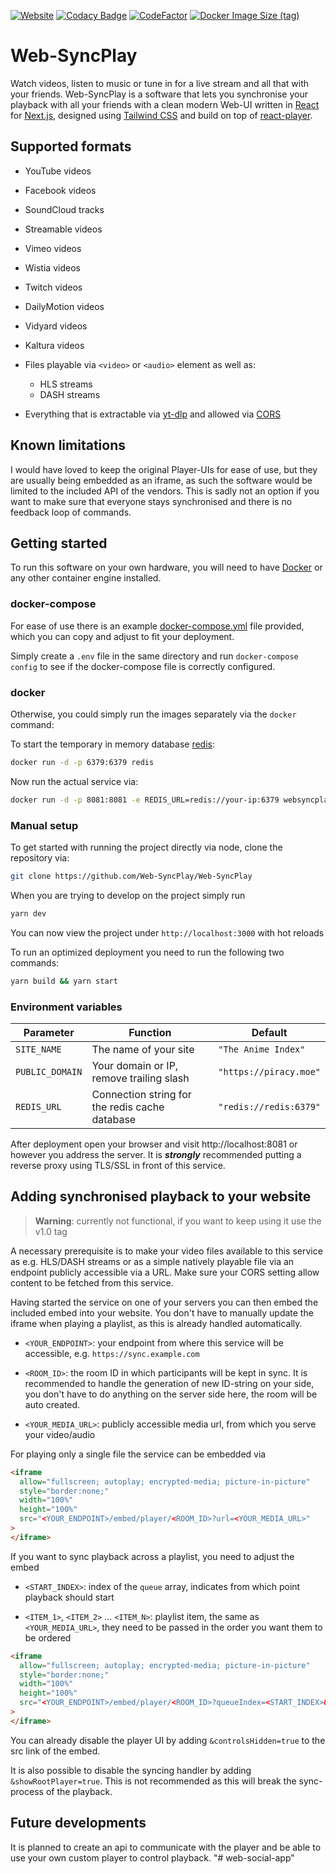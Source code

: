 [![Website](https://img.shields.io/website?down_color=red&down_message=offline&label=Website&up_color=green&up_message=online&url=https%3A%2F%2Fweb-syncplay.de)](https://demo.web-syncplay.de)
[![Codacy Badge](https://app.codacy.com/project/badge/Grade/35f7884623744a5c8ad64e184f6f5dcf)](https://www.codacy.com/gh/Web-SyncPlay/Web-SyncPlay/dashboard?utm_source=github.com&utm_medium=referral&utm_content=Web-SyncPlay/Web-SyncPlay&utm_campaign=Badge_Grade)
[![CodeFactor](https://www.codefactor.io/repository/github/web-syncplay/web-syncplay/badge)](https://www.codefactor.io/repository/github/web-syncplay/web-syncplay)
[![Docker Image Size (tag)](https://img.shields.io/docker/image-size/websyncplay/websyncplay/latest?logo=docker)](https://hub.docker.com/r/websyncplay/websyncplay)

# Web-SyncPlay

Watch videos, listen to music or tune in for a live stream and all that with your friends. Web-SyncPlay is a software
that lets you synchronise your playback with all your friends with a clean modern Web-UI written
in [React](https://reactjs.org/) for [Next.js](https://nextjs.org), designed
using [Tailwind CSS](https://tailwindcss.com/) and build on top
of [react-player](https://github.com/cookpete/react-player).

## Supported formats

- YouTube videos

- Facebook videos

- SoundCloud tracks

- Streamable videos

- Vimeo videos

- Wistia videos

- Twitch videos

- DailyMotion videos

- Vidyard videos

- Kaltura videos

- Files playable via `<video>` or `<audio>` element as well as:

  - HLS streams
  - DASH streams

- Everything that is extractable via [yt-dlp](https://github.com/yt-dlp/yt-dlp) and allowed
  via [CORS](https://developer.mozilla.org/en-US/docs/Web/HTTP/CORS)

## Known limitations

I would have loved to keep the original Player-UIs for ease of use, but they are usually being embedded as an iframe, as
such the software would be limited to the included API of the vendors. This is sadly not an option if you want to make
sure that everyone stays synchronised and there is no feedback loop of commands.

## Getting started

To run this software on your own hardware, you will need to have [Docker](https://www.docker.com/) or any other
container engine installed.

### docker-compose

For ease of use there is an
example [docker-compose.yml](https://github.com/Web-SyncPlay/Web-SyncPlay/docker-compose.yml) file provided, which you
can copy and adjust to fit your deployment.

Simply create a `.env` file in the same directory and run `docker-compose config` to see if the docker-compose file is
correctly configured.

### docker

Otherwise, you could simply run the images separately via the `docker` command:

To start the temporary in memory database [redis](https://redis.io):

```bash
docker run -d -p 6379:6379 redis
```

Now run the actual service via:

```bash
docker run -d -p 8081:8081 -e REDIS_URL=redis://your-ip:6379 websyncplay/websyncplay
```

### Manual setup

To get started with running the project directly via node, clone the repository via:

```bash
git clone https://github.com/Web-SyncPlay/Web-SyncPlay
```

When you are trying to develop on the project simply run

```bash
yarn dev
```

You can now view the project under `http://localhost:3000` with hot reloads

To run an optimized deployment you need to run the following two commands:

```bash
yarn build && yarn start
```

### Environment variables

| Parameter       | Function                                       | Default                |
| --------------- | ---------------------------------------------- | ---------------------- |
| `SITE_NAME`     | The name of your site                          | `"The Anime Index"`    |
| `PUBLIC_DOMAIN` | Your domain or IP, remove trailing slash       | `"https://piracy.moe"` |
| `REDIS_URL`     | Connection string for the redis cache database | `"redis://redis:6379"` |

After deployment open your browser and visit http://localhost:8081 or however you address the server. It is
**_strongly_** recommended putting a reverse proxy using TLS/SSL in front of this service.

## Adding synchronised playback to your website

> **Warning**: currently not functional, if you want to keep using it use the v1.0 tag

A necessary prerequisite is to make your video files available to this service as e.g. HLS/DASH streams or as a simple
natively playable file via an endpoint publicly accessible via a URL. Make sure your CORS setting allow content to be
fetched from this service.

Having started the service on one of your servers you can then embed the included embed into your website. You don't
have to manually update the iframe when playing a playlist, as this is already handled automatically.

- `<YOUR_ENDPOINT>`: your endpoint from where this service will be accessible, e.g. `https://sync.example.com`

- `<ROOM_ID>`: the room ID in which participants will be kept in sync. It is recommended to handle the generation of new
  ID-string on your side, you don't have to do anything on the server side here, the room will be auto created.

- `<YOUR_MEDIA_URL>`: publicly accessible media url, from which you serve your video/audio

For playing only a single file the service can be embedded via

```html
<iframe
  allow="fullscreen; autoplay; encrypted-media; picture-in-picture"
  style="border:none;"
  width="100%"
  height="100%"
  src="<YOUR_ENDPOINT>/embed/player/<ROOM_ID>?url=<YOUR_MEDIA_URL>"
>
</iframe>
```

If you want to sync playback across a playlist, you need to adjust the embed

- `<START_INDEX>`: index of the `queue` array, indicates from which point playback should start

- `<ITEM_1>`, `<ITEM_2>` ... `<ITEM_N>`: playlist item, the same as `<YOUR_MEDIA_URL>`, they need to be passed in the
  order you want them to be ordered

```html
<iframe
  allow="fullscreen; autoplay; encrypted-media; picture-in-picture"
  style="border:none;"
  width="100%"
  height="100%"
  src="<YOUR_ENDPOINT>/embed/player/<ROOM_ID>?queueIndex=<START_INDEX>&queue=<ITEM_1>&queue=<ITEM_2>...&queue=<ITEM_N>"
>
</iframe>
```

You can already disable the player UI by adding `&controlsHidden=true` to the src link of the embed.

It is also possible to disable the syncing handler by adding `&showRootPlayer=true`. This is not recommended as this
will break the sync-process of the playback.

## Future developments

It is planned to create an api to communicate with the player and be able to use your own custom player to control
playback.
"# web-social-app" 
